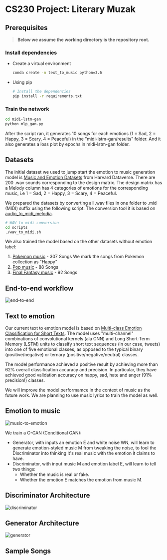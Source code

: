 # CS230 Project: Literary Muzak

## Prerequisites

> __Below we assume the working directory is the repository root.__

### Install dependencies

- Create a virtual environment

  ```sh
  conda create -n text_to_music python=3.6
  ```

- Using pip

  ```sh
  # Install the dependencies
  pip install -r requirements.txt
  ```
  
### Train the network

  ```sh
  cd midi-lstm-gan
  python mlp_gan.py
  ```
  After the script ran, it generates 10 songs for each emotions (1 = Sad, 2 = Happy, 3 = Scary, 4 = Peaceful) in the "midi-lstm-gan/results" folder. And it also generates a loss plot by epochs in midi-lstm-gan folder.
  
## Datasets

The initial dataset we used to jump start the emotion to music generation model is [Music and Emotion Datasets](https://doi.org/10.7910/DVN/IFOBRN) from Harvard Dataverse. There are 200 .wav sounds corresponding to the design matrix. The design matrix has a Melody column has 4 categories of emotions for the corresponding music, i.e 1 = Sad, 2 = Happy, 3 = Scary, 4 = Peaceful.

We prepared the datasets by converting all .wav files in one folder to .mid (MIDI) suffix using the following script. The conversion tool it is based on [audio_to_midi_melodia](https://github.com/justinsalamon/audio_to_midi_melodia).  

  ```sh
  # WAV to midi conversion
  cd scripts
  ./wav_to_midi.sh
  ```
  
We also trained the model based on the other datasets without emotion label:
1) [Pokemon music](https://github.com/corynguyen19/midi-lstm-gan/tree/master/Pokemon%20MIDIs) - 307 Songs
   We mark the songs from Pokemon collection as "Happy" 
2) [Pop music](https://github.com/burliEnterprises/tensorflow-music-generator/tree/master/Pop_Music_Midi) - 88 Songs
3) [Final Fantasy music](https://github.com/Skuldur/Classical-Piano-Composer/tree/master/midi_songs) - 92 Songs
  
## End-to-end workflow

![end-to-end](./graphs/end_to_end_model.png)

## Text to emotion

Our current text to emotion model is based on [Multi-class Emotion Classification for Short Texts](https://github.com/tlkh/text-emotion-classification). The model uses "multi-channel" combinations of convolutional kernels (ala CNN) and Long Short-Term Memory (LSTM) units to classify short text sequences (in our case, tweets) into one of five emotional classes, as opposed to the typical binary (positive/negative) or ternary (positive/negative/neutral) classes. 

The model performance achieved a positive result by achieving more than 62% overall classification accuracy and precision. In particular, they have achieved good validation accuracy on happy, sad, hate and anger (91% precision!) classes.

We will improve the model performamce in the context of music as the future work. We are planning to use music lyrics to train the model as well.

## Emotion to music 

![music-to-emotion](./graphs/emotion_to_music.svg)

We train a C-GAN (Conditional GAN):
- Generator, with inputs an emotion E and white noise WN, will learn to generate emotion-styled music M from tweaking the noise, to fool the Discriminator into thinking it's real music with the emotion it claims to have.
- Discriminator, with input music M and emotion label E, will learn to tell two things:
  - Whether the music is real or fake.
  - Whether the emotion E matches the emotion from music M.
  
## Discriminator Architecture
![discriminator](./midi-lstm-gan/discriminator_plot.png)

## Generator Architecture
![generator](./midi-lstm-gan/generator_plot.png)

## Sample Songs
